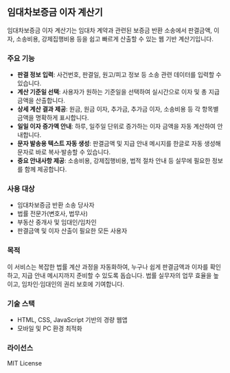 ## 임대차보증금 이자 계산기

임대차보증금 이자 계산기는 임대차 계약과 관련된 보증금 반환 소송에서 판결금액, 이자, 소송비용, 강제집행비용 등을 쉽고 빠르게 산출할 수 있는 웹 기반 계산기입니다.

### 주요 기능

- **판결 정보 입력**: 사건번호, 판결일, 원고/피고 정보 등 소송 관련 데이터를 입력할 수 있습니다.
- **계산 기준일 선택**: 사용자가 원하는 기준일을 선택하여 실시간으로 이자 및 총 지급 금액을 산출합니다.
- **상세 계산 결과 제공**: 원금, 원금 이자, 추가금, 추가금 이자, 소송비용 등 각 항목별 금액을 명확하게 표시합니다.
- **일일 이자 증가액 안내**: 하루, 일주일 단위로 증가하는 이자 금액을 자동 계산하여 안내합니다.
- **문자 발송용 텍스트 자동 생성**: 판결금액 및 지급 안내 메시지를 한글로 자동 생성해 문자로 바로 복사·발송할 수 있습니다.
- **중요 안내사항 제공**: 소송비용, 강제집행비용, 법적 절차 안내 등 실무에 필요한 정보를 함께 제공합니다.

### 사용 대상

- 임대차보증금 반환 소송 당사자
- 법률 전문가(변호사, 법무사)
- 부동산 중개사 및 임대인/임차인
- 판결금액 및 이자 산출이 필요한 모든 사용자

### 목적

이 서비스는 복잡한 법률 계산 과정을 자동화하여, 누구나 쉽게 판결금액과 이자를 확인하고, 지급 안내 메시지까지 준비할 수 있도록 돕습니다. 법률 실무자의 업무 효율을 높이고, 임차인·임대인의 권리 보호에 기여합니다.

### 기술 스택

- HTML, CSS, JavaScript 기반의 경량 웹앱
- 모바일 및 PC 환경 최적화

### 라이선스

MIT License
